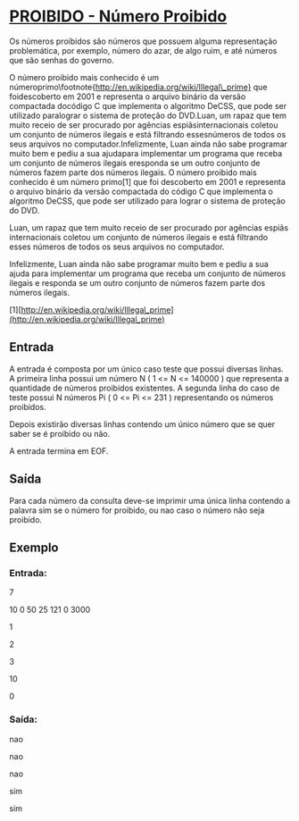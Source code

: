 # [PROIBIDO - Número Proibido](https://br.spoj.com/problems/PROIBIDO/)
Os números proibidos são números que possuem alguma representação problemática, por exemplo, número do azar, de algo ruim, e até números que são senhas do governo. 

O número proibido mais conhecido é um númeroprimo\footnote{http://en.wikipedia.org/wiki/Illegal\_prime} que foidescoberto em 2001 e representa o arquivo binário da versão compactada docódigo C que implementa o algoritmo DeCSS, que pode ser utilizado paralograr o sistema de proteção do DVD.Luan, um rapaz que tem muito receio de ser procurado por agências espiãsinternacionais coletou um conjunto de números ilegais e está filtrando essesnúmeros de todos os seus arquivos no computador.Infelizmente, Luan ainda não sabe programar muito bem e pediu a sua ajudapara implementar um programa que receba um conjunto de números ilegais eresponda se um outro conjunto de números fazem parte dos números ilegais.
O número proibido mais conhecido é um número primo[1] que foi descoberto em 2001 e representa o arquivo binário da versão compactada do código C que implementa o algoritmo DeCSS, que pode ser utilizado para lograr o sistema de proteção do DVD.

Luan, um rapaz que tem muito receio de ser procurado por agências espiãs internacionais coletou um conjunto de números ilegais e está filtrando esses números de todos os seus arquivos no computador.

Infelizmente, Luan ainda não sabe programar muito bem e pediu a sua ajuda para implementar um programa que receba um conjunto de números ilegais e responda se um outro conjunto de números fazem parte dos números ilegais.

[1][http://en.wikipedia.org/wiki/Illegal_prime](http://en.wikipedia.org/wiki/Illegal_prime)

## Entrada
A entrada é composta por um único caso teste que possui diversas linhas. A primeira linha possui um número N ( 1 <= N <= 140000 ) que representa a quantidade de números proibidos existentes. A segunda linha do caso de teste possui N números Pi ( 0 <= Pi <= 231 ) representando os números proibidos.

Depois existirão diversas linhas contendo um único número que se quer saber se é proibido ou não.

A entrada termina em EOF.

## Saída
Para cada número da consulta deve-se imprimir uma única linha contendo a palavra sim se o número for proibido, ou nao caso o número não seja proibido.

## Exemplo
### Entrada:
7

10 0 50 25 121 0 3000

1

2

3

10

0

### Saída:
nao

nao

nao

sim

sim
